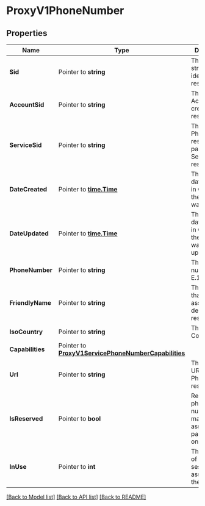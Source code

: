 # ProxyV1PhoneNumber

## Properties

Name | Type | Description | Notes
------------ | ------------- | ------------- | -------------
**Sid** | Pointer to **string** | The unique string that identifies the resource |
**AccountSid** | Pointer to **string** | The SID of the Account that created the resource |
**ServiceSid** | Pointer to **string** | The SID of the PhoneNumber resource's parent Service resource |
**DateCreated** | Pointer to [**time.Time**](time.Time.md) | The ISO 8601 date and time in GMT when the resource was created |
**DateUpdated** | Pointer to [**time.Time**](time.Time.md) | The ISO 8601 date and time in GMT when the resource was last updated |
**PhoneNumber** | Pointer to **string** | The phone number in E.164 format |
**FriendlyName** | Pointer to **string** | The string that you assigned to describe the resource |
**IsoCountry** | Pointer to **string** | The ISO Country Code |
**Capabilities** | Pointer to [**ProxyV1ServicePhoneNumberCapabilities**](ProxyV1ServicePhoneNumberCapabilities.md) |  |
**Url** | Pointer to **string** | The absolute URL of the PhoneNumber resource |
**IsReserved** | Pointer to **bool** | Reserve the phone number for manual assignment to participants only |
**InUse** | Pointer to **int** | The number of open session assigned to the number. |

[[Back to Model list]](../README.md#documentation-for-models) [[Back to API list]](../README.md#documentation-for-api-endpoints) [[Back to README]](../README.md)


